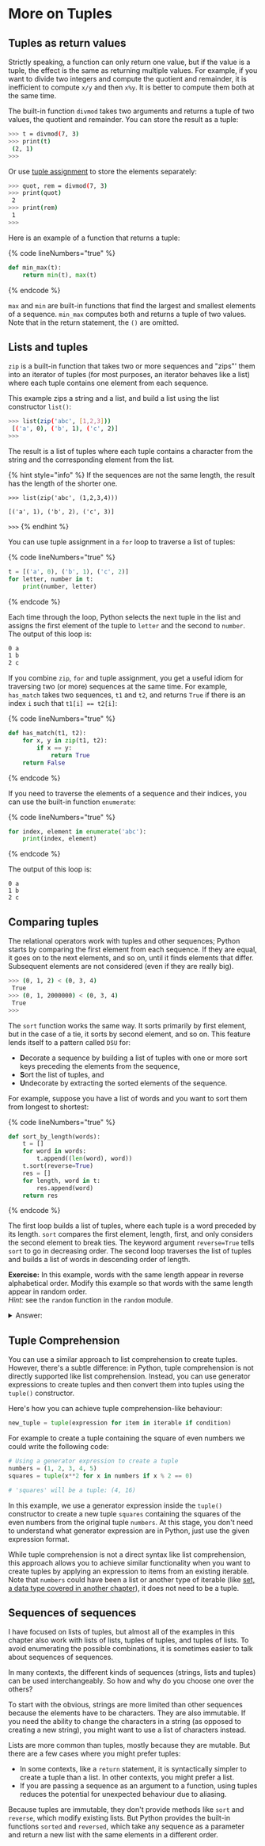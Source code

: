 # More on Tuples

## Tuples as return values

Strictly speaking, a function can only return one value, but if the value is a tuple, the effect is the same as returning multiple values. For example, if you want to divide two integers and compute the quotient and remainder, it is inefficient to compute `x/y` and then `x%y`. It is better to compute them both at the same time.

The built-in function `divmod` takes two arguments and returns a tuple of two values, the quotient and remainder. You can store the result as a tuple:

```bash
>>> t = divmod(7, 3) 
>>> print(t)
 (2, 1)
>>>
```

Or use [tuple assignment](../variables-expressions-and-statements/values-and-types.md#multiple-assignment) to store the elements separately:

```bash
>>> quot, rem = divmod(7, 3)
>>> print(quot)
 2
>>> print(rem)
 1 
>>>
```

Here is an example of a function that returns a tuple:

{% code lineNumbers="true" %}
```python
def min_max(t): 
    return min(t), max(t)
```
{% endcode %}

`max` and `min` are built-in functions that find the largest and smallest elements of a sequence. `min_max` computes both and returns a tuple of two values. Note that in the return statement, the `()` are omitted.

## Lists and tuples

`zip` is a built-in function that takes two or more sequences and "zips"' them into an iterator of tuples (for most purposes, an iterator behaves like a list) where each tuple contains one element from each sequence.

This example zips a string and a list, and build a list using the list constructor `list()`:

```bash
>>> list(zip('abc', [1,2,3]))
 [('a', 0), ('b', 1), ('c', 2)]
>>>
```

The result is a list of tuples where each tuple contains a character from the string and the corresponding element from the list.

{% hint style="info" %}
If the sequences are not the same length, the result has the length of the shorter one.

`>>> list(zip('abc', (1,2,3,4)))`

&#x20; `[('a', 1), ('b', 2), ('c', 3)]`&#x20;

`>>>`
{% endhint %}

You can use tuple assignment in a `for` loop to traverse a list of tuples:

{% code lineNumbers="true" %}
```python
t = [('a', 0), ('b', 1), ('c', 2)] 
for letter, number in t: 
    print(number, letter)
```
{% endcode %}

Each time through the loop, Python selects the next tuple in the list and assigns the first element of the tuple to `letter` and the second to `number`. The output of this loop is:

```bash
0 a 
1 b 
2 c
```

If you combine `zip`, `for` and tuple assignment, you get a useful idiom for traversing two (or more) sequences at the same time. For example, `has_match` takes two sequences, `t1` and `t2`, and returns `True` if there is an index `i` such that `t1[i] == t2[i]`:

{% code lineNumbers="true" %}
```python
def has_match(t1, t2): 
    for x, y in zip(t1, t2): 
        if x == y: 
            return True 
    return False 
```
{% endcode %}

If you need to traverse the elements of a sequence and their indices, you can use the built-in function `enumerate`:

{% code lineNumbers="true" %}
```python
for index, element in enumerate('abc'): 
    print(index, element)
```
{% endcode %}

The output of this loop is:

```
0 a 
1 b 
2 c 
```

## Comparing tuples

The relational operators work with tuples and other sequences; Python starts by comparing the first element from each sequence. If they are equal, it goes on to the next elements, and so on, until it finds elements that differ. Subsequent elements are not considered (even if they are really big).

```bash
>>> (0, 1, 2) < (0, 3, 4) 
 True
>>> (0, 1, 2000000) < (0, 3, 4)
 True
>>>
```

The `sort` function works the same way. It sorts primarily by first element, but in the case of a tie, it sorts by second element, and so on. This feature lends itself to a pattern called `DSU` for:

* **D**ecorate a sequence by building a list of tuples with one or more sort keys preceding the elements from the sequence,
* **S**ort the list of tuples, and
* **U**ndecorate by extracting the sorted elements of the sequence.

For example, suppose you have a list of words and you want to sort them from longest to shortest:

{% code lineNumbers="true" %}
```python
def sort_by_length(words): 
    t = [] 
    for word in words: 
        t.append((len(word), word))
    t.sort(reverse=True)
    res = []
    for length, word in t:
        res.append(word)
    return res
```
{% endcode %}

The first loop builds a list of tuples, where each tuple is a word preceded by its length. `sort` compares the first element, length, first, and only considers the second element to break ties. The keyword argument `reverse=True` tells `sort` to go in decreasing order. The second loop traverses the list of tuples and builds a list of words in descending order of length.

**Exercise:** In this example, words with the same length appear in reverse alphabetical order. Modify this example so that words with the same length appear in random order. \
_Hint:_ see the `random` function in the `random` module.

<details>

<summary>Answer:</summary>

{% code lineNumbers="true" %}
```python
from random import random

def sort_by_length(words): 
    t = [] 
    for word in words: 
        t.append((len(word), random(), word))
    t.sort(reverse=True)
    res = []
    for length, position, word in t:
        res.append(word)
    return res
```
{% endcode %}

First we must import the function `random` from the module `random`. On line 6, we create a triplet with the length of the word, followed by a random number, followed by the word itself. On line 7, the method `sort` sort the triplets by comparing first the length of the words, and if the length are the same, the method break ties by comparing the random numbers generated.

If you run the function `sort_by_length` twice with the same parameter, the output may differ.

```bash
>>> words = ['a', 'to', 'an', 'oh', 'two', 'one', 'and', 'or', 'i']
>>> print(sort_by_length(words))
 ['and', 'two', 'one', 'to', 'oh', 'an', 'or', 'a', 'i']
>>> print(sort_by_length(words))
 ['one', 'and', 'two', 'oh', 'an', 'or', 'to', 'a', 'i']
>>>
```

</details>

## Tuple Comprehension

You can use a similar approach to list comprehension to create tuples.  However, there's a subtle difference: in Python, tuple comprehension is not directly supported like list comprehension. Instead, you can use generator expressions to create tuples and then convert them into tuples using the `tuple()` constructor.

Here's how you can achieve tuple comprehension-like behaviour:

```python
new_tuple = tuple(expression for item in iterable if condition)
```

For example to create a tuple containing the square of even numbers we could write the following code:

```python
# Using a generator expression to create a tuple
numbers = (1, 2, 3, 4, 5)
squares = tuple(x**2 for x in numbers if x % 2 == 0)

# 'squares' will be a tuple: (4, 16)
```

In this example, we use a generator expression inside the `tuple()` constructor to create a new tuple `squares` containing the squares of the even numbers from the original tuple `numbers`. At this stage, you don't need to understand what generator expression are in Python, just use the given expression format.

While tuple comprehension is not a direct syntax like list comprehension, this approach allows you to achieve similar functionality when you want to create tuples by applying an expression to items from an existing iterable. Note that `numbers` could have been a list or another type of iterable (like [set, a data type covered in another chapter](../page-1/sets.md)), it does not need to be a tuple.

## Sequences of sequences

I have focused on lists of tuples, but almost all of the examples in this chapter also work with lists of lists, tuples of tuples, and tuples of lists. To avoid enumerating the possible combinations, it is sometimes easier to talk about sequences of sequences.&#x20;

In many contexts, the different kinds of sequences (strings, lists and tuples) can be used interchangeably. So how and why do you choose one over the others?

To start with the obvious, strings are more limited than other sequences because the elements have to be characters. They are also immutable. If you need the ability to change the characters in a string (as opposed to creating a new string), you might want to use a list of characters instead.

Lists are more common than tuples, mostly because they are mutable. But there are a few cases where you might prefer tuples:

* In some contexts, like a `return` statement, it is syntactically simpler to create a tuple than a list. In other contexts, you might prefer a list.&#x20;
* If you are passing a sequence as an argument to a function, using tuples reduces the potential for unexpected behaviour due to aliasing.

Because tuples are immutable, they don't provide methods like `sort` and `reverse`, which modify existing lists. But Python provides the built-in functions `sorted` and `reversed`, which take any sequence as a parameter and return a new list with the same elements in a different order.
